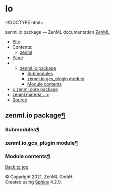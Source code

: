 # Io

&lt;!DOCTYPE html&gt;

zenml.io package — ZenML documentation  [ZenML](https://github.com/zenml-io/zenml/tree/154f041af2db9874b351cccd305478a173a7e939/docs/sphinx_docs/_build/html/index.html)

*  [Site](https://github.com/zenml-io/zenml/tree/154f041af2db9874b351cccd305478a173a7e939/docs/sphinx_docs/_build/html/index.html)
  * Contents:
    * [zenml](https://github.com/zenml-io/zenml/tree/154f041af2db9874b351cccd305478a173a7e939/docs/sphinx_docs/_build/html/modules.html)
*  [Page](zenml.io.md)
  * * [zenml.io package](zenml.io.md)
      * [Submodules](zenml.io.md#submodules)
      * [zenml.io.gcs\_plugin module](zenml.io.md#zenml-io-gcs-plugin-module)
      * [Module contents](zenml.io.md#module-zenml.io)
* [ « zenml.core package](zenml.core.md)
* [ zenml.materia... »](zenml.materializers.md)
*  [Source](https://github.com/zenml-io/zenml/tree/154f041af2db9874b351cccd305478a173a7e939/docs/sphinx_docs/_build/html/_sources/zenml.io.rst.txt)

## zenml.io package[¶](zenml.io.md#zenml-io-package)

### Submodules[¶](zenml.io.md#submodules)

### zenml.io.gcs\_plugin module[¶](zenml.io.md#zenml-io-gcs-plugin-module)

### Module contents[¶](zenml.io.md#module-zenml.io)

 [Back to top](zenml.io.md)

 © Copyright 2021, ZenML GmbH.  
 Created using [Sphinx](http://sphinx-doc.org/) 4.2.0.  


